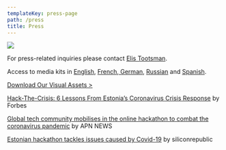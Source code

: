```yaml
---
templateKey: press-page
path: /press
title: Press
---
```

![](/img/presskit.jpg)

For press-related inquiries please contact [Elis Tootsman](<mailto:elis@accelerateestonia.ee&subject=Press Inquiry>).

Access to media kits in [English](https://docs.google.com/document/d/18CVv9BYzZvyzoDo-VwDI2wo0znWzrVLq8_TpUpP3LFQ/edit), [French](https://docs.google.com/document/d/1kkqSUkIX1_sZkgMnzRRtloeA9TH5VsbdbqUJV6vECjA/edit),[ German](https://docs.google.com/document/d/1hi6OoJFNEEh1a5yqawIV_ZjtsWoaQmMWcWIv_aqVRT8/edit), [Russian](https://docs.google.com/document/d/1mK6glnkisoxMYgB7HA0pkjHkN1an0p9pVyPd6zJOxww/edit) and [Spanish](https://docs.google.com/document/d/1gNe35aU9UV8vJGZJJ_G_luiCBP_MQXosKizdr7CV73c/edit).

[Download Our Visual Assets >](https://drive.google.com/file/d/1G6stK1LGXnCNwR_Fq0FfiK24nGDZjZcx/view?usp=sharing)



[Hack-The-Crisis: 6 Lessons From Estonia’s Coronavirus Crisis Response](https://www.forbes.com/sites/robertwolcott/2020/03/15/hack-the-crisis-6-lessons-from-estonias-coronavirus-crisis-response/#44b28e0d4fca) by Forbes

[Global tech community mobilises in the online hackathon to combat the coronavirus pandemic](https://www.apnnews.com/global-tech-community-mobilises-in-the-online-hackathon-to-combat-the-coronavirus-pandemic-2/) by APN NEWS

[Estonian hackathon tackles issues caused by Covid-19](https://www.siliconrepublic.com/start-ups/estonian-hackathon-covid19-coronavirus-solutions) by siliconrepublic
